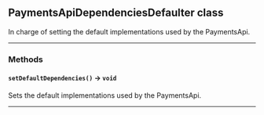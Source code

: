 ## PaymentsApiDependenciesDefaulter class

In charge of setting the default implementations used by the PaymentsApi.

---
### Methods
<!-- panels:start -->
<!-- div:left-panel -->
#### `setDefaultDependencies()` → `void`

Sets the default implementations used by the PaymentsApi.
<!-- panels:end -->
---
